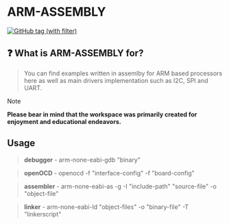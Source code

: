 # ARM-ASSEMBLY

[![GitHub tag (with filter)](https://img.shields.io/github/v/tag/PanBabinicz/arm_assembly?style=plastic&label=latest)](https://github.com/PanBabinicz/arm_assembly/releases/latest)

## ❓ What is ARM-ASSEMBLY for?

> You can find examples written in assemlby for ARM based processors here as
> well as main drivers implementation such as I2C, SPI and UART.

> [!NOTE]
> **Please bear in mind that the workspace was primarily created for enjoyment
> and educational endeavors.**

## Usage

> **debugger**  - arm-none-eabi-gdb "binary"

> **openOCD**   - openocd -f "interface-config" -f "board-config"

> **assembler** - arm-none-eabi-as -g -I "include-path" "source-file" -o "object-file"

> **linker**    - arm-none-eabi-ld "object-files" -o "binary-file" -T "linkerscript"
